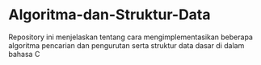 # Algoritma-dan-Struktur-Data
Repository ini menjelaskan tentang cara mengimplementasikan beberapa algoritma pencarian dan pengurutan serta struktur data dasar di dalam bahasa C
